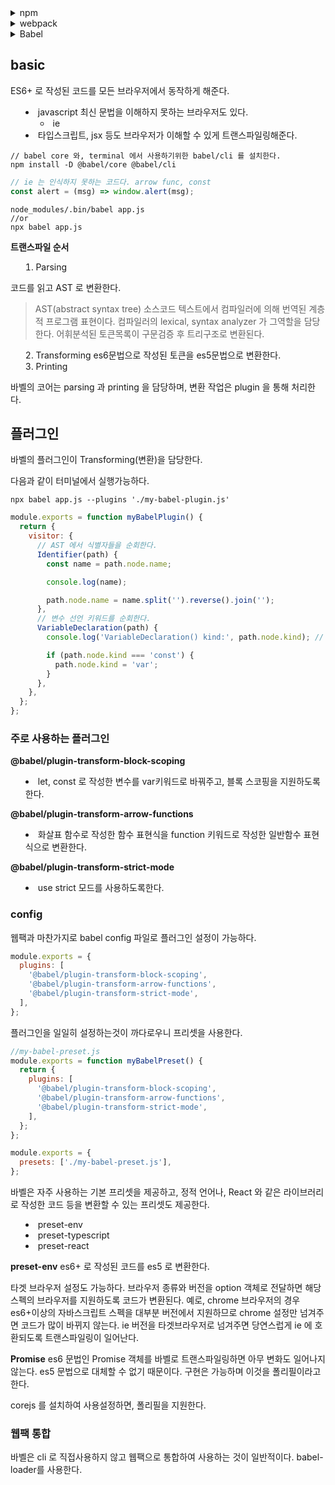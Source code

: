 <details><summary>npm</summary>

## NODE

node 가 어플리케이션에 직접사용되진않지만, 개발환경에 적지않게 영향을 준다.

**최신 스펙으로 개발**
최신 스펙으로 개발할 수 있다.
브라우저는 지원속도가 느린데, babel 가 webpack 을 통해 지원하는 것이 필요하다. node 위에서 돌아가는 툴이다.

**빌드 자동화**

브라우저에는 압축되고, 난독화되고 포리필이 추가된 코드가 올라간다. 일련의 빌드과정을 이해하는데 node 가 필요하며, 라이브러리 의존성을 해결하고 테스트 자동화에도 사용된다.

**개발환경 커스터마이징**
cra 등의 자동화된 환경을 사용할 수도 있지만 커스터마이징이 필요한 경우도 있다.

## NPM

package.json

기본으로 제공하는 커멘드
start, install 등의 기본제공 커멘드가 있고, npm start 와 같이 사용가능하다. 이외 별도의 커멘드 추가시, npm run ~~ 와 같이 사용가능하다.

## 패키지 설치

### CDN

script 태그와 함께 외부 라이브러리를 다운하여 사용할 수 있다.
CDN 서비스에 장애가 나면 프로그램이 삑나는 단점이 있다.

### 직접 다운

라이브러리 주소에서 직접 다운 해서 프로젝트에 추가할 수도 있다.
CDN 서버 장애에 대응은 가능하지만, 라이브러리 업데이트 시 수작업으로 다운하는 것이 귀찮다.

### npm

npm install ~~ 시 라이브러리 설치를 설치가능하다.
dependency에 라이브러리와 버전정보가 추가된다.

### 버전

패키지 버전을 엄격하게 제한한다면 업그레이드가 힘들고, 느슨하게 제한한다면 코드관리작업이 필요하다.

**semantic version**

- major: 기존 버전과 호환 x
- minor: 호환 및 기능 추가
- patch: 호환 및 버그 수정

```
// 특정 버전
1.2.3

// 높거나 낮은 경우
>1.2.3
>=1.2.3
<1.2.3
<=1.2.3

// 틸드 캐럿
~1.2.3 // 1.2.3 부터 1.3 미만 마이너가 없으면 갱신
^1.2.3 // 1.2.3 부터 2.0.0, 0.x 버전은 패치만 갱신
```

정식 릴리즈 전에는 패키지 하위호환성을 지키지 않는 경우도 많으므로 캐럿을 사용하여 하위호환성을 유지할 수 있다.

</details>

<details>

<summary>webpack</summary>
script 태그를 사용하여 js 를 로딩하는 방식은 전역스코프를 공유하기때문에 네임스페이스가 오염되는 문제가 있다.

IIFE

## 모듈

### commonJS 방식

exports 키워드로 모듈을 만들고 require 빌트인 함수로 다른 스코프에서 불러들인다.

```js
// math.js
exports function sum(a,b) {return a+b}

//app.js
const sum = require('./math.js');
sum(1,2)
```

### AMD

비동기로 로딩되는 환경에서 모듈을 사용

### UMD

AMD 기반으로 CommonJs 방식까지 지원

## es6 표준 모듈

```html
<script type="module"></script>
```

모던 브라우저는 대부분 지원한다.

## webpack

하나의 자바스크립트 모듈에서 다른 모듈을 import 하면 의존관계가 생긴다
모듈로 연결된 여러개의 자바스크립트 파일을 하나의 파일로 합쳐주고, 그파일을 번들이라고한다. webpack 을 번들러라고 한다.

옵션
mode: development production none / 개발환경, 운영환경인지에 따라 옵션부여
entry: 의존관계 모듈이 시작되는 부분, entry를 통해 모듈을 합침.
output: 모듈을 저장하는 부분

```
node_modules/.bin/webpack --mode development --entry ./src/app.js --output-path dist
```

config: webpack 설정파일을 지정할 수 있다.
npm script 사용시, 설치된 webpack 을 찾아서 명령어를 실행하며, 기본적으로 webpack.config.js 설정파일을 읽어서 번들링을 진행한다.

### entry, output

entry에서는 모듈이 시작되는 파일을 지정할 수 있다.
output 에서는 번들이 올라갈 경로를 지정하고 파일이름을 지정가능하다.

```js
const path = require('path');
  // 함수로 export 할 수도 있다. --env 뒤의 인자값이 들어온다.
// module.exports = {
  module.exports = function(webpackEnv) {
    return {
  mode: webpackEnv.production? 'production' : 'development',
  entry: {
    main: './src/app.js',
  },
  output: {
    path: path.resolve('./dist'), // 절대 경로를 계산해준다.
    filename: '[name].js',
  },
};
```

### 로더

웹팩은 이미지, 폰트 css 모두를 모듈로 바라본다. 그렇기 때문에 웹팩으로 빌드하는 js 파일에서는 js 파일이외의 파일도 import 구문으로 로드할 수 있다.
웹팩의 로더가 하는 역할이다.

- 각 파일을 처리한다.
  - 각파일의 패턴을 명시하고, 패턴에 매치되는 파일들은 로더함수를 통해 처리한다.

webpack config 파일에서, module.rules key에서 처리할 파일마다 작성할 수 있다.

자주 사용하는 로더

css-loader
css를 모듈로 만들어 js 파일에서도 import 할 수 있게 모든 css파일에 대해 처리한다.
css-loader 만사용해서는 css 를 dom 에 적용할 수 없다. html 에 직접 적용되어 cssom을 만들어야하기 때문이다.

style-loader
js 로 변경된 css 코드를 html에 넣어준다.

css 를 처리할 때 위 두개 로더가 필요하며, use key 로 일괄 처리가능하다.

file-loader
이미지 파일도 적용할 수 있다.
css 파일에서 img 파일도 가져올 수 있다.

웹팩은 빌드할때마다 unique한 해시값을 생성한다. 파일 이름이 같고 내용이 달라지면 cashe busting 이 발생하기 때문이다.

publicPath는 경로앞에 추가되는 문자열을 명시한다. dist 파일에 저장된 이미지파일을 사용하려고 할때 사용한다.
name은 파일아웃풋을 만들때의 파일형식을 명시한다. hash 값을 추가해 cache busting 을 방지할 수 있다.

url loader
한페이지에서 사용하는 이미지가 많으면 요청횟수가 많아져 사이트 성능이 낮아질 수 있다.
작은파일의 경우 base64 로 인코딩해서 문자열 형태로 소스코드에 넣을 수 있다.
limit 키를 통해 파일 사이즈 기준을 잡을 수 있다.
limit 값 이상의 파일에 대한 처리는 file loader 에 위임한다.

### 플러그인

로더가 파일단위로 처리하는 반면 플러그인은 번들된 결과물을 처리한다. 자바스크립트 난독화, 텍스트 추출에 사용

플러그인은 클래스로 작성한다.

- apply method 를 호출하면 웹팩은 complier 객체를 주입한다.

- emit 이벤트를 통해 번들링된 결과물에 접근할 수 있다.
  - compilation, callback 중 compliation 인자로 번들링 결과물에 접근할 수 있다.
- config 파일에서, plugins 키 배열에 넣어준다.
- 번들파일에 대해서 단 한번 실행된다.
- compilation.assets[key].source 함수를 재정의 함으로서, 번들링 결과물 내용을 바꿀 수 있다.

**BannerPlugin**
웹팩이 기본적으로 제공하는 빌트인 플러그인
번들링 결과물에 추가적인 정보를 주석으로 작성할 수 있다.빌드 정보, 커밋 버전 등을 추가한다.

```js
const webpack = require('webpack');

module.exports = {
  plugins: [
    new webpack.BannerPlugin({
      // banner: 'banner~~',
      // 번들이 컴파일되는 시점, 즉 빌드 시점을 얻기 위해 함수 표현식으로 전달가능하다.
      banner: () => `build time: ${new Date().toLocaleString()}`, // 함수 블록은 호출되는 시점에 실행되기 때문에 빌드 시점을 기록가능하다.
    }),
  ],
};
```

**DefinePlugin**

어플리케이션의 환경의존적인 정보를 제공한다.
예를들어 프론트엔드 소스코드는 api 주소를 포함한다. 개발환경과 운영환경에서 주솟값이 다르므로 이러한 값들은 각 환경에서 다른 값들을 갖게 해야한다. Define Plugin 은 환경의존적인 값을 곤리할 수 있도록 해주므로 동적으로 환경에따라 다른 값을 주입해줄 수 있다.

```js
const webpack = require('webpack');

export default {
  plugins: [
    new webpack.DefinePlugin({
      JIMAN: '123 + 123', // 표현식을 문자열 형태로 전달하면 표현식이 평가된 값이 주입된다.
      JIMAN2: JSON.stringify('123 + 123'), // 코드가 아닌 문자열 자체를 전달하고 싶으면 JSON.stringify 메서드를 사용한다.
      'api.domain': JSON.stringify('dev.api.domain.com'), // 객체형태(키와 값)로도 전달할 수 있다.
    }),
  ],
};
```

노드 환경정보는 기본값으로 제공한다.
웹팩 설정의 mode 값에 설정한 값이 들간다.

```js
process.env.NODE_ENV; // 'development'
```

**HtmlWebpackPlugin**
html 파일을 후처리하는데 사용된다.

```html
<!DOCTYPE html>
<html>
  <head>
    <title>타이틀<%= env %></title>
  </head>
  <body></body>
</html>
```

위 `<%= env %>` 에 HtmlWebpackPlugin은 빌드 타임에 env 에 입력된 값을 주입해준다. 즉, 빌드 타임에 동적으로 html 에 값을 입력할 수 있다.
env는 전달받은 env 변수 값을 출력한다.

추가로, 빌드 결과물을 로딩하는 코드를 생성해준다.

```js
const HtmlWebpackPlugin = require('html-webpack-plugin');

module.exports {
  plugins: [
    new HtmlWebpackPlugin({
      template: './src/index.html', // html 에 번들을 로드하는 script 태그가 없어도 자동으로 주입해준다. html 을 덜 의존적인 코드로 만들어준다.
      // html에 동적으로 값을 넣어줄 수 있다. <% = env %> 와 같이 사용할 수 있다.
      templateParameters: {
        env: process.env.NODE_ENV
      },
      minify: {
        collapseWhitespace: true, // 빈칸을 제거한다.
        removeComments: true, // 주석을 제거한다.
      },
      hash: true
    })
  ]
}
```

**CleanWebpackPlugin**
빌드 이전 결과물을 제거할 수 있다. 파일을 덮어쓰는 경우 업데이트가 되겠지만, 그렇지 않은 경우 재빌드시 쓰이지 않지만 남아있는 파일이 있을 수 있다.
재빌드 시 이전 결과물을 제거한 후 번들을 생성하는 역할을 한다.

```js
const { CleanWebpackPlugin } = require('clean-webpack-plugin');

module.exports = {
  plugins: [new CleanWebpackPlugin()],
};
```

**MiniCssExtractPlugin**
브라우저에서 하나의 큰파일을 다운로드하는것보다 여러개의 작은 파일을 동시에 다운로드하는 것이 빠르다.
css 를 별도 파일로 뽑아낼 수 있다.

```js
const MiniCssExtractPlugin = require('mini-css-extract-plugin');

module.exports = {
  plugins: [
    // 개발환경에서는 자바스크립트 파일 하나로 빌드하는것이 빠르게 빌드된다.
    ...(process.env.NODE_ENV === 'production'
      ? [new MiniCssExtractPlugin({ filename: `[name].css` })]
      : []),
  ],
};
```

</details>

<details>
<summary>Babel<summary>

## basic

ES6+ 로 작성된 코드를 모든 브라우저에서 동작하게 해준다.

- javascript 최신 문법을 이해하지 못하는 브라우저도 있다.
  - ie
- 타입스크립트, jsx 등도 브라우저가 이해할 수 있게 트랜스파일링해준다.

```
// babel core 와, terminal 에서 사용하기위한 babel/cli 를 설치한다.
npm install -D @babel/core @babel/cli
```

```js
// ie 는 인식하지 못하는 코드다. arrow func, const
const alert = (msg) => window.alert(msg);
```

```
node_modules/.bin/babel app.js
//or
npx babel app.js
```

**트랜스파일 순서**

1. Parsing

코드를 읽고 AST 로 변환한다.

> AST(abstract syntax tree)
> 소스코드 텍스트에서 컴파일러에 의해 번역된 계층적 프로그램 표현이다.
> 컴파일러의 lexical, syntax analyzer 가 그역할을 담당한다.
> 어휘분석된 토큰목록이 구문검증 후 트리구조로 변환된다.

2. Transforming
   es6문법으로 작성된 토큰을 es5문법으로 변환한다.
3. Printing

바벨의 코어는 parsing 과 printing 을 담당하며, 변환 작업은 plugin 을 통해 처리한다.

## 플러그인

바벨의 플러그인이 Transforming(변환)을 담당한다.

다음과 같이 터미널에서 실행가능하다.

```
npx babel app.js --plugins './my-babel-plugin.js'
```

```js
module.exports = function myBabelPlugin() {
  return {
    visitor: {
      // AST 에서 식별자들을 순회한다.
      Identifier(path) {
        const name = path.node.name;

        console.log(name);

        path.node.name = name.split('').reverse().join('');
      },
      // 변수 선언 키워드를 순회한다.
      VariableDeclaration(path) {
        console.log('VariableDeclaration() kind:', path.node.kind); // const

        if (path.node.kind === 'const') {
          path.node.kind = 'var';
        }
      },
    },
  };
};
```

### 주로 사용하는 플러그인

**@babel/plugin-transform-block-scoping**

- let, const 로 작성한 변수를 var키워드로 바꿔주고,
  블록 스코핑을 지원하도록 한다.

**@babel/plugin-transform-arrow-functions**

- 화살표 함수로 작성한 함수 표현식을 function 키워드로 작성한 일반함수 표현식으로 변환한다.

**@babel/plugin-transform-strict-mode**

- use strict 모드를 사용하도록한다.

### config

웹팩과 마찬가지로 babel config 파일로 플러그인 설정이 가능하다.

```js
module.exports = {
  plugins: [
    '@babel/plugin-transform-block-scoping',
    '@babel/plugin-transform-arrow-functions',
    '@babel/plugin-transform-strict-mode',
  ],
};
```

플러그인을 일일히 설정하는것이 까다로우니 프리셋을 사용한다.

```js
//my-babel-preset.js
module.exports = function myBabelPreset() {
  return {
    plugins: [
      '@babel/plugin-transform-block-scoping',
      '@babel/plugin-transform-arrow-functions',
      '@babel/plugin-transform-strict-mode',
    ],
  };
};

module.exports = {
  presets: ['./my-babel-preset.js'],
};
```

바벨은 자주 사용하는 기본 프리셋을 제공하고,
정적 언어나, React 와 같은 라이브러리로 작성한 코드 등을 변환할 수 있는 프리셋도 제공한다.

- preset-env
- preset-typescript
- preset-react

**preset-env**
es6+ 로 작성된 코드를 es5 로 변환한다.

타겟 브라우저 설정도 가능하다. 브라우저 종류와 버전을 option 객체로 전달하면 해당 스펙의 브라우저를 지원하도록 코드가 변환된다.
예로, chrome 브라우저의 경우 es6+이상의 자바스크립트 스펙을 대부분 버전에서 지원하므로 chrome 설정만 넘겨주면 코드가 많이 바뀌지 않는다.
ie 버전을 타겟브라우저로 넘겨주면 당연스럽게 ie 에 호환되도록 트랜스파일링이 일어난다.

**Promise**
es6 문법인 Promise 객체를 바벨로 트랜스파일링하면 아무 변화도 일어나지 않는다. es5 문법으로 대체할 수 없기 때문이다. 구현은 가능하며
이것을 폴리필이라고 한다.

corejs 를 설치하여 사용설정하면, 폴리필을 지원한다.

### 웹팩 통합

바벨은 cli 로 직접사용하지 않고 웹팩으로 통합하여 사용하는 것이 일반적이다. babel-loader를 사용한다.

</details>
